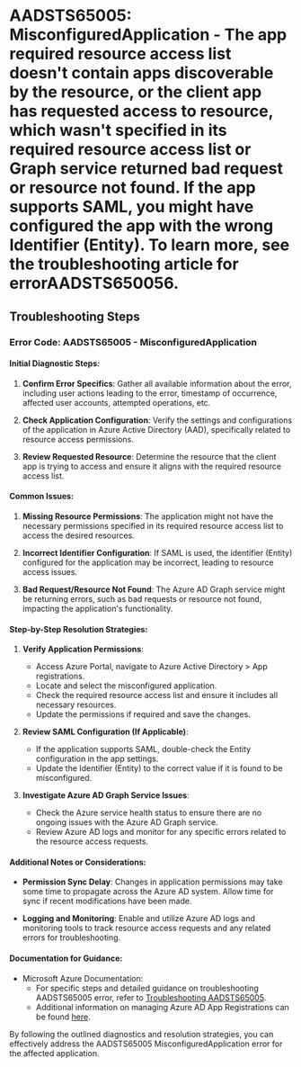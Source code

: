 # AADSTS65005: MisconfiguredApplication - The app required resource access list doesn't contain apps discoverable by the resource, or the client app has requested access to resource, which wasn't specified in its required resource access list or Graph service returned bad request or resource not found. If the app supports SAML, you might have configured the app with the wrong Identifier (Entity). To learn more, see the troubleshooting article for errorAADSTS650056.


## Troubleshooting Steps
### Error Code: AADSTS65005 - MisconfiguredApplication

#### Initial Diagnostic Steps:
1. **Confirm Error Specifics**: Gather all available information about the error, including user actions leading to the error, timestamp of occurrence, affected user accounts, attempted operations, etc.
   
2. **Check Application Configuration**: Verify the settings and configurations of the application in Azure Active Directory (AAD), specifically related to resource access permissions.

3. **Review Requested Resource**: Determine the resource that the client app is trying to access and ensure it aligns with the required resource access list.

#### Common Issues:
1. **Missing Resource Permissions**: The application might not have the necessary permissions specified in its required resource access list to access the desired resources.

2. **Incorrect Identifier Configuration**: If SAML is used, the identifier (Entity) configured for the application may be incorrect, leading to resource access issues.

3. **Bad Request/Resource Not Found**: The Azure AD Graph service might be returning errors, such as bad requests or resource not found, impacting the application's functionality.

#### Step-by-Step Resolution Strategies:
1. **Verify Application Permissions**:
   - Access Azure Portal, navigate to Azure Active Directory > App registrations.
   - Locate and select the misconfigured application.
   - Check the required resource access list and ensure it includes all necessary resources.
   - Update the permissions if required and save the changes.

2. **Review SAML Configuration (If Applicable)**:
   - If the application supports SAML, double-check the Entity configuration in the app settings.
   - Update the Identifier (Entity) to the correct value if it is found to be misconfigured.

3. **Investigate Azure AD Graph Service Issues**:
   - Check the Azure service health status to ensure there are no ongoing issues with the Azure AD Graph service.
   - Review Azure AD logs and monitor for any specific errors related to the resource access requests.

#### Additional Notes or Considerations:
- **Permission Sync Delay**: Changes in application permissions may take some time to propagate across the Azure AD system. Allow time for sync if recent modifications have been made.
  
- **Logging and Monitoring**: Enable and utilize Azure AD logs and monitoring tools to track resource access requests and any related errors for troubleshooting.

#### Documentation for Guidance:
- Microsoft Azure Documentation:
  - For specific steps and detailed guidance on troubleshooting AADSTS65005 error, refer to [Troubleshooting AADSTS65005](https://docs.microsoft.com/en-us/troubleshoot/azure/active-directory/error-code-aadsts65005). 
  - Additional information on managing Azure AD App Registrations can be found [here](https://docs.microsoft.com/en-us/azure/active-directory/develop/howto-app-registration).
  
By following the outlined diagnostics and resolution strategies, you can effectively address the AADSTS65005 MisconfiguredApplication error for the affected application.